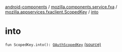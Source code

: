 [android-components](../../index.md) / [mozilla.components.service.fxa](../index.md) / [mozilla.appservices.fxaclient.ScopedKey](index.md) / [into](./into.md)

# into

`fun ScopedKey.into(): `[`OAuthScopedKey`](../../mozilla.components.concept.sync/-o-auth-scoped-key/index.md) [(source)](https://github.com/mozilla-mobile/android-components/blob/master/components/service/firefox-accounts/src/main/java/mozilla/components/service/fxa/Types.kt#L78)